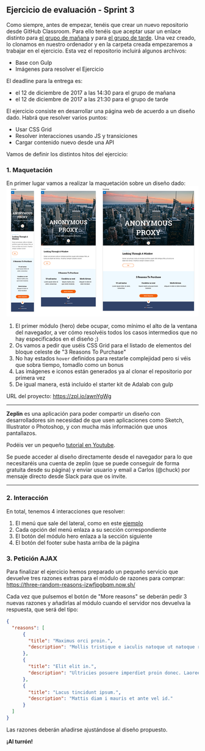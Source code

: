 ## Ejercicio de evaluación - Sprint 3

Como siempre, antes de empezar, tenéis que crear un nuevo repositorio desde GitHub Classroom. Para ello tenéis que aceptar usar un enlace distinto para [el grupo de mañana](https://classroom.github.com/a/yc9q-SOY) y para [el grupo de tarde](https://classroom.github.com/a/gAkpAoZW). Una vez creado, lo clonamos en nuestro ordenador y en la carpeta creada empezaremos a trabajar en el ejercicio. Esta vez el repositorio incluirá algunos archivos:  
* Base con Gulp
* Imágenes para resolver el Ejercicio

El deadline para la entrega es:
- el 12 de diciembre de 2017 a las 14:30 para el grupo de mañana
- el 12 de diciembre de 2017 a las 21:30 para el grupo de tarde

El ejercicio consiste en desarrollar una página web de acuerdo a un diseño dado. Habrá que resolver varios puntos:
- Usar CSS Grid
- Resolver interacciones usando JS y transiciones
- Cargar contenido nuevo desde una API

Vamos de definir los distintos hitos del ejercicio:

### 1. Maquetación

En primer lugar vamos a realizar la maquetación sobre un diseño dado:  
![Diseño sprint 3](assets/images/sprint3-design.png)

1. El primer módulo (hero) debe ocupar, como mínimo el alto de la ventana del navegador, a ver cómo resolvéis todos los casos intermedios que no hay especificados en el diseño ;)
2. Os vamos a pedir que uséis CSS Grid para el listado de elementos del bloque celeste de "3 Reasons To Purchase"
3. No hay estados `hover` definidos para restarle complejidad pero si véis que sobra tiempo, tomadlo como un bonus
4. Las imágenes e iconos están generados ya al clonar el repositorio por primera vez
5. De igual manera, está incluído el starter kit de Adalab con gulp

URL del proyecto: https://zpl.io/awnYgWg

***
**Zeplin** es una aplicación para poder compartir un diseño con desarrolladores sin necesidad de que usen aplicaciones como Sketch, Illustrator o Photoshop, y con mucha más información que unos pantallazos.

Podéis ver un pequeño [tutorial en Youtube](https://www.youtube.com/watch?time_continue=12&v=tbKZAGthUgQ).

Se puede acceder al diseño directamente desde el navegador para lo que necesitaréis una cuenta de zeplin (que se puede conseguir de forma gratuita desde su página) y enviar usuario y email a Carlos (@chuck) por mensaje directo desde Slack para que os invite.
***

### 2. Interacción
En total, tenemos 4 interacciones que resolver:
1. El menú que sale del lateral, como en este [ejemplo](https://marvelapp.com/7b61be1)
2. Cada opción del menú enlaza a su sección correspondiente
3. El botón del módulo hero enlaza a la sección siguiente
4. El botón del footer sube hasta arriba de la página


### 3. Petición AJAX
Para finalizar el ejercicio hemos preparado un pequeño servicio que devuelve tres razones extras para el módulo de razones para comprar: https://three-random-reasons-izwfjpgbqm.now.sh/

Cada vez que pulsemos el botón de "More reasons" se deberán pedir 3 nuevas razones y añadirlas al módulo cuando el servidor nos devuelva la respuesta, que será del tipo:

```json
{
  "reasons": [
      {
        "title": "Maximus orci proin.",
        "description": "Mollis tristique e iaculis natoque ut natoque rhoncus."
      },
      {
        "title": "Elit elit in.",
        "description": "Ultricies posuere imperdiet proin donec. Laoreet ultrices amet."
      },
      {
        "title": "Lacus tincidunt ipsum.",
        "description": "Mattis diam i mauris et ante vel id."
      }
  ]
}
```

Las razones deberán añadirse ajustándose al diseño propuesto.

**¡Al turrón!**
